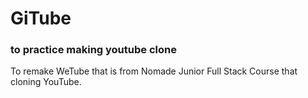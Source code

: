 # GiTube

### to practice making youtube clone
To remake WeTube that is from Nomade Junior Full Stack Course that cloning YouTube.